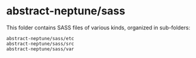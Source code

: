 # abstract-neptune/sass

This folder contains SASS files of various kinds, organized in sub-folders:

    abstract-neptune/sass/etc
    abstract-neptune/sass/src
    abstract-neptune/sass/var
